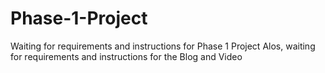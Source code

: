 # Phase-1-Project
Waiting for requirements and instructions for Phase 1 Project
Alos, waiting for requirements and instructions for the Blog and Video